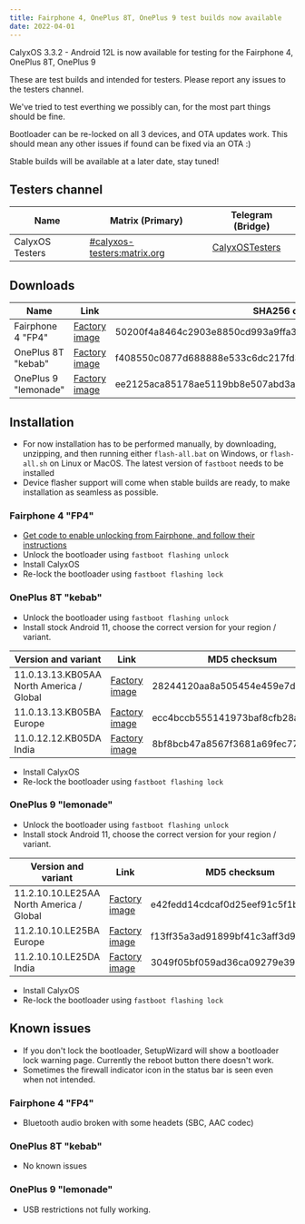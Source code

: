 ```yaml
---
title: Fairphone 4, OnePlus 8T, OnePlus 9 test builds now available
date: 2022-04-01
---
```


CalyxOS 3.3.2 - Android 12L is now available for testing for the Fairphone 4, OnePlus 8T, OnePlus 9

These are test builds and intended for testers. Please report any issues to the testers channel.

We've tried to test everthing we possibly can, for the most part things should be fine.

Bootloader can be re-locked on all 3 devices, and OTA updates work. This should mean any other issues if found can be fixed via an OTA :)

Stable builds will be available at a later date, stay tuned!

## Testers channel

| Name | Matrix (Primary) | Telegram (Bridge) |
| ---- | ------ | -------- |
| CalyxOS Testers | [#calyxos-testers:matrix.org](https://app.element.io/#/room/#calyxos-testers:matrix.org) | [CalyxOSTesters](https://t.me/CalyxOSTesters) |

## Downloads

| Name | Link | SHA256 checksum | [Signature](/install/verify) |
| ---- | ---- | --------------- | ---------------- |
| Fairphone 4 "FP4" | [Factory image](https://release.calyxinstitute.org/FP4-factory-22303020.zip) | 50200f4a8464c2903e8850cd993a9ffa3e39e64063c5d785dbf031ed5e970386 | [minisig](https://release.calyxinstitute.org/FP4-factory-22303020.zip.minsig) |
| OnePlus 8T "kebab" | [Factory image](https://release.calyxinstitute.org/kebab-factory-22303020.zip) | f408550c0877d688888e533c6dc217fd3a831fc1197320b6316b91261cba3452 | [minisig](https://release.calyxinstitute.org/kebab-factory-22303020.zip.minsig) | 
| OnePlus 9 "lemonade" | [Factory image](https://release.calyxinstitute.org/lemonade-factory-22303020.zip) | ee2125aca85178ae5119bb8e507abd3a383f7ef166cbfe135747c8391563384d | [minisig](https://release.calyxinstitute.org/lemonade-factory-22303020.zip.minsig) |

## Installation

* For now installation has to be performed manually, by downloading, unzipping, and then running either `flash-all.bat` on Windows, or `flash-all.sh` on Linux or MacOS. The latest version of `fastboot` needs to be installed
* Device flasher support will come when stable builds are ready, to make installation as seamless as possible.

### Fairphone 4 "FP4"
* [Get code to enable unlocking from Fairphone, and follow their instructions](https://www.fairphone.com/en/bootloader-unlocking-code-for-fairphone-3/)
* Unlock the bootloader using `fastboot flashing unlock`
* Install CalyxOS
* Re-lock the bootloader using `fastboot flashing lock`

### OnePlus 8T "kebab"
* Unlock the bootloader using `fastboot flashing unlock`
* Install stock Android 11, choose the correct version for your region / variant.

<!-- https://forums.oneplus.com/threads/oxygenos-11-0-13-13-eu-glo-and-11-0-12-12-in-for-the-oneplus-8t.1547733/ and https://forum.xda-developers.com/t/oneplus-8t-rom-ota-oxygen-os-repo-of-oxygen-os-builds.4193183/ -->

| Version and variant | Link | MD5 checksum |
| ------- | ---- | --------------- |
| 11.0.13.13.KB05AA North America / Global | [Factory image](https://oxygenos.oneplus.net/OnePlus8TOxygen_15.O.31_OTA_0310_all_2202182359_ca105dab55fd44e6.zip) | 28244120aa8a505454e459e7dcf7499c |
| 11.0.13.13.KB05BA Europe | [Factory image](https://otafsg-cost-az.coloros.com/OnePlus8T_EEA/OnePlus8TOxygen_15.E.31_GLO_0310_2202182356/patch/amazone2/GLO/OnePlus8TOxygen/OnePlus8TOxygen_15.E.31_GLO_0310_2202182356/OnePlus8TOxygen_15.E.31_OTA_0310_all_2202182356_c7bd2.zip) | ecc4bccb555141973baf8cfb28a4ad04 |
| 11.0.12.12.KB05DA India | [Factory image](https://otafsg-cost-az.coloros.com/OnePlus8T_IND/OnePlus8TOxygen_15.I.29_GLO_0290_2202182359/patch/amazone2/GLO/OnePlus8TOxygen/OnePlus8TOxygen_15.I.29_GLO_0290_2202182359/OnePlus8TOxygen_15.I.29_OTA_0290_all_2202182359_e054f01fb15b914.zip) | 8bf8bcb47a8567f3681a69fec77232c6 |

* Install CalyxOS
* Re-lock the bootloader using `fastboot flashing lock`

### OnePlus 9 "lemonade"
* Unlock the bootloader using `fastboot flashing unlock`
* Install stock Android 11, choose the correct version for your region / variant.

<!-- https://forums.oneplus.com/threads/oxygenos-11-2-10-10-for-the-oneplus-9-and-oneplus-9-pro.1521570/ and https://forum.xda-developers.com/t/oneplus-9-rom-ota-oxygen-os-repo-of-oxygen-os-builds.4254579/ -->

| Version and variant | Link | MD5 checksum |
| ------- | ---- | --------------- |
| 11.2.10.10.LE25AA North America / Global | [Factory image](https://android.googleapis.com/packages/ota-api/package/580d47a7dde5862a306c07ff939cc4fe1520860f.zip) | e42fedd14cdcaf0d25eef91c5f1b9088 |
| 11.2.10.10.LE25BA Europe | [Factory image](https://otafsg-cost-az.coloros.com/OnePlus9_EEA/OnePlus9Oxygen_22.E.13_GLO_0130_2111112104/patch/amazone2/GLO/OnePlus9Oxygen/OnePlus9Oxygen_22.E.13_GLO_0130_2111112104/OnePlus9Oxygen_22.E.13_OTA_0130_all_2111112104_f4acbf.zip) | f13ff35a3ad91899bf41c3aff3d98900 |
| 11.2.10.10.LE25DA India | [Factory image](https://otafsg-cost-az.coloros.com/OnePlus9_IND/OnePlus9Oxygen_22.I.13_GLO_0130_2111112106/patch/amazone2/GLO/OnePlus9Oxygen/OnePlus9Oxygen_22.I.13_GLO_0130_2111112106/OnePlus9Oxygen_22.I.13_OTA_0130_all_2111112106_b924739.zip) | 3049f05bf059ad36ca09279e396a7596 |

* Install CalyxOS
* Re-lock the bootloader using `fastboot flashing lock`

## Known issues

* If you don't lock the bootloader, SetupWizard will show a bootloader lock warning page. Currently the reboot button there doesn't work.
* Sometimes the firewall indicator icon in the status bar is seen even when not intended.

### Fairphone 4 "FP4"
* Bluetooth audio broken with some headets (SBC, AAC codec)

### OnePlus 8T "kebab"
* No known issues

### OnePlus 9 "lemonade"
* USB restrictions not fully working.
